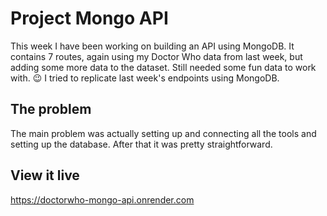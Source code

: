 # Project Mongo API

This week I have been working on building an API using MongoDB. It contains 7 routes, again using my Doctor Who data from last week, but adding some more data to the dataset. Still needed some fun data to work with. 😉
I tried to replicate last week's endpoints using MongoDB.

## The problem

The main problem was actually setting up and connecting all the tools and setting up the database. After that it was pretty straightforward.

## View it live

https://doctorwho-mongo-api.onrender.com
